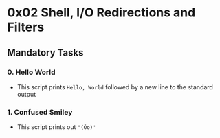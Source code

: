 # 0x02 Shell, I/O Redirections and Filters

## Mandatory Tasks

### 0. Hello World

- This script prints `Hello, World` followed by a new line to the standard output

### 1. Confused Smiley

- This script prints out `"(Ôo)'`

